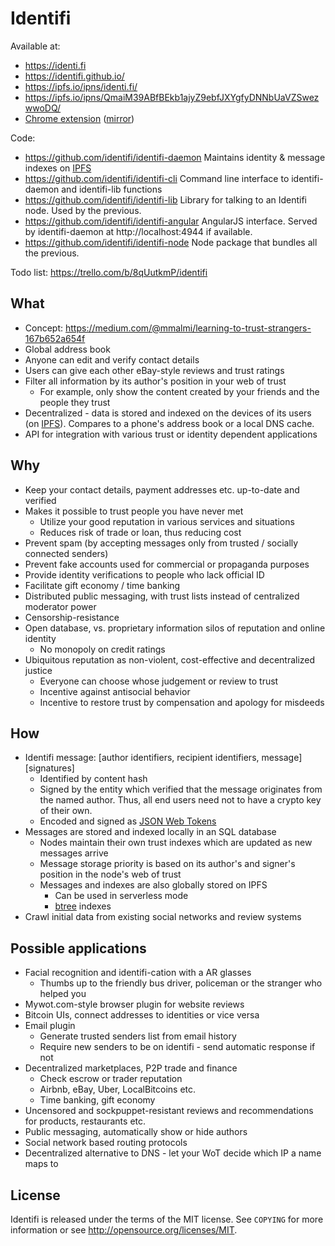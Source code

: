 Identifi
========

Available at:
* https://identi.fi
* https://identifi.github.io/
* https://ipfs.io/ipns/identi.fi/
* https://ipfs.io/ipns/QmaiM39ABfBEkb1ajyZ9ebfJXYgfyDNNbUaVZSwezwwoDQ/
* [Chrome extension](https://chrome.google.com/webstore/detail/identifi/oelmiikkaikgnmmjaonjlopkmpcahpgh) ([mirror](https://github.com/identifi/identifi-angular/raw/master/dist.crx))

Code:
- https://github.com/identifi/identifi-daemon Maintains identity & message indexes on [IPFS](https://github.com/ipfs/ipfs)
- https://github.com/identifi/identifi-cli Command line interface to identifi-daemon and identifi-lib functions
- https://github.com/identifi/identifi-lib Library for talking to an Identifi node. Used by the previous.
- https://github.com/identifi/identifi-angular AngularJS interface. Served by identifi-daemon at http://localhost:4944 if available.
- https://github.com/identifi/identifi-node Node package that bundles all the previous.

Todo list: https://trello.com/b/8qUutkmP/identifi

What
----
- Concept: https://medium.com/@mmalmi/learning-to-trust-strangers-167b652a654f
- Global address book
- Anyone can edit and verify contact details
- Users can give each other eBay-style reviews and trust ratings
- Filter all information by its author's position in your web of trust
  - For example, only show the content created by your friends and the people they trust
- Decentralized - data is stored and indexed on the devices of its users (on [IPFS](https://github.com/ipfs/ipfs)). Compares to a phone's address book or a local DNS cache.
- API for integration with various trust or identity dependent applications

Why
---
- Keep your contact details, payment addresses etc. up-to-date and verified
- Makes it possible to trust people you have never met
  - Utilize your good reputation in various services and situations
  - Reduces risk of trade or loan, thus reducing cost
- Prevent spam (by accepting messages only from trusted / socially connected senders)
- Prevent fake accounts used for commercial or propaganda purposes
- Provide identity verifications to people who lack official ID
- Facilitate gift economy / time banking
- Distributed public messaging, with trust lists instead of centralized moderator power
- Censorship-resistance
- Open database, vs. proprietary information silos of reputation and online identity
  - No monopoly on credit ratings
- Ubiquitous reputation as non-violent, cost-effective and decentralized justice
  - Everyone can choose whose judgement or review to trust
  - Incentive against antisocial behavior
  - Incentive to restore trust by compensation and apology for misdeeds

How
---
- Identifi message: [author identifiers, recipient identifiers, message][signatures]
  - Identified by content hash
  - Signed by the entity which verified that the message originates from the named author. Thus, all end users need not to have a crypto key of their own.
  - Encoded and signed as [JSON Web Tokens](https://jwt.io/)
- Messages are stored and indexed locally in an SQL database
  - Nodes maintain their own trust indexes which are updated as new messages arrive
  - Message storage priority is based on its author's and signer's position in the node's web of trust
  - Messages and indexes are also globally stored on IPFS
    - Can be used in serverless mode
    - [btree](https://github.com/mmalmi/merkle-btree) indexes
- Crawl initial data from existing social networks and review systems

Possible applications
---------------------
- Facial recognition and identifi-cation with a AR glasses
  - Thumbs up to the friendly bus driver, policeman or the stranger who helped you
- Mywot.com-style browser plugin for website reviews
- Bitcoin UIs, connect addresses to identities or vice versa
- Email plugin
  - Generate trusted senders list from email history
  - Require new senders to be on identifi - send automatic response if not
- Decentralized marketplaces, P2P trade and finance
  - Check escrow or trader reputation
  - Airbnb, eBay, Uber, LocalBitcoins etc.
  - Time banking, gift economy
- Uncensored and sockpuppet-resistant reviews and recommendations for products, restaurants etc.
- Public messaging, automatically show or hide authors
- Social network based routing protocols
- Decentralized alternative to DNS - let your WoT decide which IP a name maps to

License
-------

Identifi is released under the terms of the MIT license. See `COPYING` for more information or see http://opensource.org/licenses/MIT.
